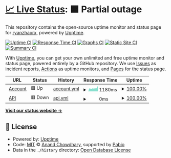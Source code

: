 # [📈 Live Status](https://demo.upptime.js.org): <!--live status--> **🟧 Partial outage**

This repository contains the open-source uptime monitor and status page for [ryanzhaorx](https://demo.upptime.js.org), powered by [Upptime](https://github.com/upptime/upptime).

[![Uptime CI](https://github.com/ryanzhaorx/ryanzhaorx/workflows/Uptime%20CI/badge.svg)](https://github.com/ryanzhaorx/ryanzhaorx/actions?query=workflow%3A%22Uptime+CI%22)
[![Response Time CI](https://github.com/ryanzhaorx/ryanzhaorx/workflows/Response%20Time%20CI/badge.svg)](https://github.com/ryanzhaorx/ryanzhaorx/actions?query=workflow%3A%22Response+Time+CI%22)
[![Graphs CI](https://github.com/ryanzhaorx/ryanzhaorx/workflows/Graphs%20CI/badge.svg)](https://github.com/ryanzhaorx/ryanzhaorx/actions?query=workflow%3A%22Graphs+CI%22)
[![Static Site CI](https://github.com/ryanzhaorx/ryanzhaorx/workflows/Static%20Site%20CI/badge.svg)](https://github.com/ryanzhaorx/ryanzhaorx/actions?query=workflow%3A%22Static+Site+CI%22)
[![Summary CI](https://github.com/ryanzhaorx/ryanzhaorx/workflows/Summary%20CI/badge.svg)](https://github.com/ryanzhaorx/ryanzhaorx/actions?query=workflow%3A%22Summary+CI%22)

With [Upptime](https://upptime.js.org), you can get your own unlimited and free uptime monitor and status page, powered entirely by a GitHub repository. We use [Issues](https://github.com/ryanzhaorx/ryanzhaorx/issues) as incident reports, [Actions](https://github.com/ryanzhaorx/ryanzhaorx/actions) as uptime monitors, and [Pages](https://demo.upptime.js.org) for the status page.

<!--start: status pages-->
<!-- This summary is generated by Upptime (https://github.com/upptime/upptime) -->
<!-- Do not edit this manually, your changes will be overwritten -->
<!-- prettier-ignore -->
| URL | Status | History | Response Time | Uptime |
| --- | ------ | ------- | ------------- | ------ |
| <img alt="" src="https://icons.duckduckgo.com/ip3/account.oasismc.cc.ico" height="13"> [Account](https://account.oasismc.cc/) | 🟩 Up | [account.yml](https://github.com/ryanzhaorx/upptime/commits/HEAD/history/account.yml) | <details><summary><img alt="Response time graph" src="./graphs/account/response-time-week.png" height="20"> 1180ms</summary><br><a href="https://ryanzhaorx.github.io/upptime/history/account"><img alt="Response time 1059" src="https://img.shields.io/endpoint?url=https%3A%2F%2Fraw.githubusercontent.com%2Fryanzhaorx%2Fupptime%2FHEAD%2Fapi%2Faccount%2Fresponse-time.json"></a><br><a href="https://ryanzhaorx.github.io/upptime/history/account"><img alt="24-hour response time 788" src="https://img.shields.io/endpoint?url=https%3A%2F%2Fraw.githubusercontent.com%2Fryanzhaorx%2Fupptime%2FHEAD%2Fapi%2Faccount%2Fresponse-time-day.json"></a><br><a href="https://ryanzhaorx.github.io/upptime/history/account"><img alt="7-day response time 1180" src="https://img.shields.io/endpoint?url=https%3A%2F%2Fraw.githubusercontent.com%2Fryanzhaorx%2Fupptime%2FHEAD%2Fapi%2Faccount%2Fresponse-time-week.json"></a><br><a href="https://ryanzhaorx.github.io/upptime/history/account"><img alt="30-day response time 1059" src="https://img.shields.io/endpoint?url=https%3A%2F%2Fraw.githubusercontent.com%2Fryanzhaorx%2Fupptime%2FHEAD%2Fapi%2Faccount%2Fresponse-time-month.json"></a><br><a href="https://ryanzhaorx.github.io/upptime/history/account"><img alt="1-year response time 1059" src="https://img.shields.io/endpoint?url=https%3A%2F%2Fraw.githubusercontent.com%2Fryanzhaorx%2Fupptime%2FHEAD%2Fapi%2Faccount%2Fresponse-time-year.json"></a></details> | <details><summary><a href="https://ryanzhaorx.github.io/upptime/history/account">100.00%</a></summary><a href="https://ryanzhaorx.github.io/upptime/history/account"><img alt="All-time uptime 99.43%" src="https://img.shields.io/endpoint?url=https%3A%2F%2Fraw.githubusercontent.com%2Fryanzhaorx%2Fupptime%2FHEAD%2Fapi%2Faccount%2Fuptime.json"></a><br><a href="https://ryanzhaorx.github.io/upptime/history/account"><img alt="24-hour uptime 100.00%" src="https://img.shields.io/endpoint?url=https%3A%2F%2Fraw.githubusercontent.com%2Fryanzhaorx%2Fupptime%2FHEAD%2Fapi%2Faccount%2Fuptime-day.json"></a><br><a href="https://ryanzhaorx.github.io/upptime/history/account"><img alt="7-day uptime 100.00%" src="https://img.shields.io/endpoint?url=https%3A%2F%2Fraw.githubusercontent.com%2Fryanzhaorx%2Fupptime%2FHEAD%2Fapi%2Faccount%2Fuptime-week.json"></a><br><a href="https://ryanzhaorx.github.io/upptime/history/account"><img alt="30-day uptime 99.43%" src="https://img.shields.io/endpoint?url=https%3A%2F%2Fraw.githubusercontent.com%2Fryanzhaorx%2Fupptime%2FHEAD%2Fapi%2Faccount%2Fuptime-month.json"></a><br><a href="https://ryanzhaorx.github.io/upptime/history/account"><img alt="1-year uptime 99.43%" src="https://img.shields.io/endpoint?url=https%3A%2F%2Fraw.githubusercontent.com%2Fryanzhaorx%2Fupptime%2FHEAD%2Fapi%2Faccount%2Fuptime-year.json"></a></details>
| <img alt="" src="https://icons.duckduckgo.com/ip3/api.oasismc.cc.ico" height="13"> [API](https://api.oasismc.cc/) | 🟥 Down | [api.yml](https://github.com/ryanzhaorx/upptime/commits/HEAD/history/api.yml) | <details><summary><img alt="Response time graph" src="./graphs/api/response-time-week.png" height="20"> 0ms</summary><br><a href="https://ryanzhaorx.github.io/upptime/history/api"><img alt="Response time 0" src="https://img.shields.io/endpoint?url=https%3A%2F%2Fraw.githubusercontent.com%2Fryanzhaorx%2Fupptime%2FHEAD%2Fapi%2Fapi%2Fresponse-time.json"></a><br><a href="https://ryanzhaorx.github.io/upptime/history/api"><img alt="24-hour response time 0" src="https://img.shields.io/endpoint?url=https%3A%2F%2Fraw.githubusercontent.com%2Fryanzhaorx%2Fupptime%2FHEAD%2Fapi%2Fapi%2Fresponse-time-day.json"></a><br><a href="https://ryanzhaorx.github.io/upptime/history/api"><img alt="7-day response time 0" src="https://img.shields.io/endpoint?url=https%3A%2F%2Fraw.githubusercontent.com%2Fryanzhaorx%2Fupptime%2FHEAD%2Fapi%2Fapi%2Fresponse-time-week.json"></a><br><a href="https://ryanzhaorx.github.io/upptime/history/api"><img alt="30-day response time 0" src="https://img.shields.io/endpoint?url=https%3A%2F%2Fraw.githubusercontent.com%2Fryanzhaorx%2Fupptime%2FHEAD%2Fapi%2Fapi%2Fresponse-time-month.json"></a><br><a href="https://ryanzhaorx.github.io/upptime/history/api"><img alt="1-year response time 0" src="https://img.shields.io/endpoint?url=https%3A%2F%2Fraw.githubusercontent.com%2Fryanzhaorx%2Fupptime%2FHEAD%2Fapi%2Fapi%2Fresponse-time-year.json"></a></details> | <details><summary><a href="https://ryanzhaorx.github.io/upptime/history/api">100.00%</a></summary><a href="https://ryanzhaorx.github.io/upptime/history/api"><img alt="All-time uptime 100.00%" src="https://img.shields.io/endpoint?url=https%3A%2F%2Fraw.githubusercontent.com%2Fryanzhaorx%2Fupptime%2FHEAD%2Fapi%2Fapi%2Fuptime.json"></a><br><a href="https://ryanzhaorx.github.io/upptime/history/api"><img alt="24-hour uptime 100.00%" src="https://img.shields.io/endpoint?url=https%3A%2F%2Fraw.githubusercontent.com%2Fryanzhaorx%2Fupptime%2FHEAD%2Fapi%2Fapi%2Fuptime-day.json"></a><br><a href="https://ryanzhaorx.github.io/upptime/history/api"><img alt="7-day uptime 100.00%" src="https://img.shields.io/endpoint?url=https%3A%2F%2Fraw.githubusercontent.com%2Fryanzhaorx%2Fupptime%2FHEAD%2Fapi%2Fapi%2Fuptime-week.json"></a><br><a href="https://ryanzhaorx.github.io/upptime/history/api"><img alt="30-day uptime 100.00%" src="https://img.shields.io/endpoint?url=https%3A%2F%2Fraw.githubusercontent.com%2Fryanzhaorx%2Fupptime%2FHEAD%2Fapi%2Fapi%2Fuptime-month.json"></a><br><a href="https://ryanzhaorx.github.io/upptime/history/api"><img alt="1-year uptime 100.00%" src="https://img.shields.io/endpoint?url=https%3A%2F%2Fraw.githubusercontent.com%2Fryanzhaorx%2Fupptime%2FHEAD%2Fapi%2Fapi%2Fuptime-year.json"></a></details>

<!--end: status pages-->

[**Visit our status website →**](https://demo.upptime.js.org)

## 📄 License

- Powered by: [Upptime](https://github.com/upptime/upptime)
- Code: [MIT](./LICENSE) © [Anand Chowdhary](https://anandchowdhary.com), supported by [Pabio](https://pabio.com)
- Data in the `./history` directory: [Open Database License](https://opendatacommons.org/licenses/odbl/1-0/)
